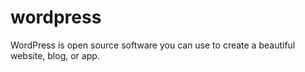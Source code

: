 # wordpress
WordPress is open source software you can use to create a beautiful website, blog, or app.
